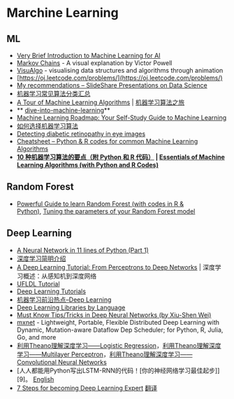 # Marchine Learning


## ML

-  [Very Brief Introduction to Machine Learning for AI](http://www.iro.umontreal.ca/~pift6266/H10/notes/mlintro.html)
-  [Markov Chains](http://setosa.io/blog/2014/07/26/markov-chains/index.html) - A visual explanation by Victor Powell
-  [VisuAlgo](http://www.comp.nus.edu.sg/~stevenha/visualization/index.html) - visualising data structures and algorithms through animation
-  [https://oj.leetcode.com/problems/](https://oj.leetcode.com/problems/)
-  [My recommendations – SlideShare Presentations on Data Science](http://www.analyticsvidhya.com/blog/2015/09/slideshare-presentations-data-science/)
-  [机器学习常见算法分类汇总](http://www.ctocio.com/hotnews/15919.html)
-  [A Tour of Machine Learning Algorithms](http://machinelearningmastery.com/a-tour-of-machine-learning-algorithms/) | [机器学习算法之旅](http://blog.jobbole.com/60809/)
-  ** [dive-into-machine-learning](https://github.com/hangtwenty/dive-into-machine-learning)**
-  [Machine Learning Roadmap: Your Self-Study Guide to Machine Learning](http://machinelearningmastery.com/machine-learning-roadmap-your-self-study-guide-to-machine-learning/)
-  [如何选择机器学习算法](http://www.52ml.net/15063.html)
-  [Detecting diabetic retinopathy in eye images](http://jeffreydf.github.io/diabetic-retinopathy-detection/)
-  [Cheatsheet – Python & R codes for common Machine Learning Algorithms](http://www.analyticsvidhya.com/blog/2015/09/full-cheatsheet-machine-learning-algorithms/)
-  **[10 种机器学习算法的要点（附 Python 和 R 代码）](http://blog.jobbole.com/92021/) | [Essentials of Machine Learning Algorithms (with Python and R Codes)](http://www.analyticsvidhya.com/blog/2015/08/common-machine-learning-algorithms/)**


## Random Forest

-  [Powerful Guide to learn Random Forest (with codes in R & Python)](http://www.analyticsvidhya.com/blog/2015/09/random-forest-algorithm-multiple-challenges/), [Tuning the parameters of your Random Forest model](https://www.codementor.io/python/tutorial/data-science-python-pandas-r-dimensionality-reduction)

## Deep Learning

-  [A Neural Network in 11 lines of Python (Part 1)](http://iamtrask.github.io/2015/07/12/basic-python-network/)
-  [深度学习简明介绍](http://xhrwang.me/2015/01/16/a-brief-overview-of-deep-learning.html)
-  [A Deep Learning Tutorial: From Perceptrons to Deep Networks](http://www.toptal.com/machine-learning/an-introduction-to-deep-learning-from-perceptrons-to-deep-networks) | 深度学习概述：从感知机到深度网络
-  [UFLDL Tutorial](http://ufldl.stanford.edu/tutorial/)
-  [Deep Learning Tutorials](http://deeplearning.net/tutorial/)
-  [机器学习前沿热点–Deep Learning](http://blog.sciencenet.cn/blog-315535-663215.html)
-  [Deep Learning Libraries by Language](http://www.teglor.com/b/deep-learning-libraries-language-cm569/)
-  [Must Know Tips/Tricks in Deep Neural Networks (by Xiu-Shen Wei)](http://lamda.nju.edu.cn/weixs/project/CNNTricks/CNNTricks.html)
-  [mxnet](http://mxnet.rtfd.org/) - Lightweight, Portable, Flexible Distributed Deep Learning with Dynamic, Mutation-aware Dataflow Dep Scheduler; for Python, R, Julia, Go, and more
- [利用Theano理解深度学习——Logistic Regression](http://blog.csdn.net/google19890102/article/details/48976021)，[利用Theano理解深度学习——Multilayer Perceptron](http://blog.csdn.net/google19890102/article/details/49071305)，[利用Theano理解深度学习——Convolutional Neural Networks](http://blog.csdn.net/google19890102/article/details/49966391)
-  [人人都能用Python写出LSTM-RNN的代码！[你的神经网络学习最佳起步]][9]。 [English](http://iamtrask.github.io/2015/11/15/anyone-can-code-lstm/)
- [7 Steps for becoming Deep Learning Expert](https://www.linkedin.com/pulse/7-steps-becoming-deep-learning-expert-ankit-agarwal) [翻译](https://gist.github.com/ronaldhan/4fedc9b7f3cf95cf64b8)
